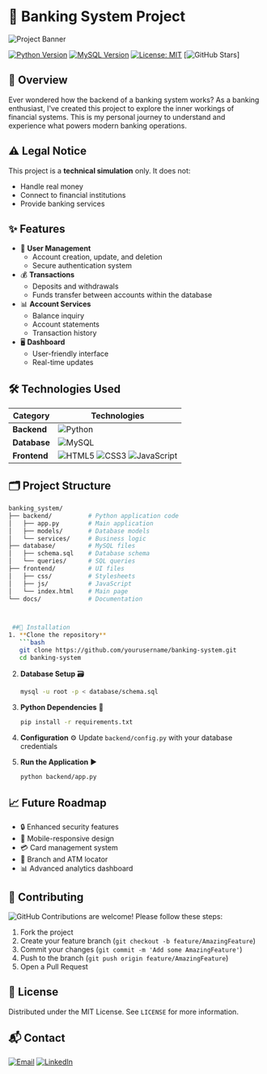 # 🏦 Banking System Project

![Project Banner](https://via.placeholder.com/800x200?text=Banking+System+Project) <!-- Replace with your actual banner image -->

[![Python Version](https://img.shields.io/badge/python-3.8%2B-blue)](https://python.org)
[![MySQL Version](https://img.shields.io/badge/mysql-5.7%2B-orange)](https://mysql.com)
[![License: MIT](https://img.shields.io/badge/License-MIT-yellow.svg)](https://opensource.org/licenses/MIT)
[![GitHub Stars](https://img.shields.io/github/stars/phindulo.dev/banking_system?style=social)]

## 🌟 Overview
Ever wondered how the backend of a banking system works? As a banking enthusiast, I've created this project to explore the inner workings of financial systems. This is my personal journey to understand and experience what powers modern banking operations.

## ⚠️ Legal Notice
This project is a **technical simulation** only. It does not:
- Handle real money
- Connect to financial institutions
- Provide banking services

## ✨ Features
- 👥 **User Management**
  - Account creation, update, and deletion
  - Secure authentication system
- 💰 **Transactions**
  - Deposits and withdrawals
  - Funds transfer between accounts within the database
- 📊 **Account Services**
  - Balance inquiry
  - Account statements
  - Transaction history
- 🖥️ **Dashboard**
  - User-friendly interface
  - Real-time updates

## 🛠️ Technologies Used
| Category       | Technologies                          |
|----------------|---------------------------------------|
| **Backend**    | ![Python](https://img.shields.io/badge/Python-3776AB?logo=python&logoColor=white) |
| **Database**   | ![MySQL](https://img.shields.io/badge/MySQL-4479A1?logo=mysql&logoColor=white) |
| **Frontend**   | ![HTML5](https://img.shields.io/badge/HTML5-E34F26?logo=html5&logoColor=white) ![CSS3](https://img.shields.io/badge/CSS3-1572B6?logo=css3&logoColor=white) ![JavaScript](https://img.shields.io/badge/JavaScript-F7DF1E?logo=javascript&logoColor=black) |

## 🗂️ Project Structure
```bash
banking_system/
├── backend/          # Python application code
│   ├── app.py        # Main application
│   ├── models/       # Database models
│   └── services/     # Business logic
├── database/         # MySQL files
│   ├── schema.sql    # Database schema
│   └── queries/      # SQL queries
├── frontend/         # UI files
│   ├── css/          # Stylesheets
│   ├── js/           # JavaScript
│   └── index.html    # Main page
└── docs/             # Documentation



 ##🚀 Installation
1. **Clone the repository**
   ```bash
   git clone https://github.com/yourusername/banking-system.git
   cd banking-system
   ```

2. **Database Setup** 🗃️
   ```bash
   mysql -u root -p < database/schema.sql
   ```

3. **Python Dependencies** 🐍
   ```bash
   pip install -r requirements.txt
   ```

4. **Configuration** ⚙️
   Update `backend/config.py` with your database credentials

5. **Run the Application** ▶️
   ```bash
   python backend/app.py
   ```

## 📈 Future Roadmap
- 🔒 Enhanced security features
- 📱 Mobile-responsive design
- 💳 Card management system
- 🏦 Branch and ATM locator
- 📊 Advanced analytics dashboard

## 🤝 Contributing
![GitHub](https://img.shields.io/badge/PRs-Welcome-brightgreen)
Contributions are welcome! Please follow these steps:
1. Fork the project
2. Create your feature branch (`git checkout -b feature/AmazingFeature`)
3. Commit your changes (`git commit -m 'Add some AmazingFeature'`)
4. Push to the branch (`git push origin feature/AmazingFeature`)
5. Open a Pull Request

## 📜 License
Distributed under the MIT License. See `LICENSE` for more information.

## 📬 Contact
[![Email](https://img.shields.io/badge/Email-Contact%20Me-red)](mailto:muthelophindulo223@icloud.com)
[![LinkedIn](https://img.shields.io/badge/LinkedIn-Connect-blue)](https://www.linkedin.com/in/muthelo-phindulo-942961209?utm_source=share&utm_campaign=share_via&utm_content=profile&utm_medium=ios_app)
